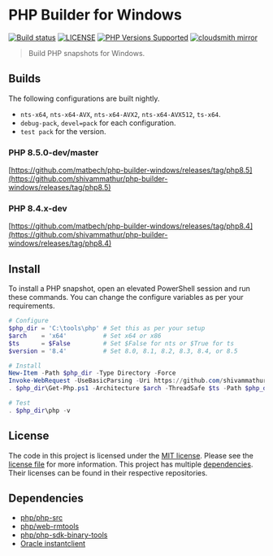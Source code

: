 # PHP Builder for Windows

<a href="https://github.com/shivammathur/php-builder-windows" title="PHP Builder Windows"><img alt="Build status" src="https://github.com/shivammathur/php-builder-windows/workflows/Build%20PHP%20master/badge.svg"></a>
<a href="https://github.com/shivammathur/php-builder-windows/blob/main/LICENSE" title="license"><img alt="LICENSE" src="https://img.shields.io/badge/license-MIT-428f7e.svg"></a>
<a href="https://github.com/shivammathur/php-builder-windows#Builds" title="builds"><img alt="PHP Versions Supported" src="https://img.shields.io/badge/php-%3E%3D%208.0-8892BF.svg"></a>
<a href="https://cloudsmith.io/~shivammathur/repos/php-builder-windows" title="mirror"><img alt="cloudsmith mirror" src="https://img.shields.io/badge/builds-cloudsmith-blue?logo=cloudsmith"></a>

> Build PHP snapshots for Windows.

## Builds

The following configurations are built nightly.

- `nts-x64`, `nts-x64-AVX`, `nts-x64-AVX2`, `nts-x64-AVX512`, `ts-x64`.
- `debug-pack`, `devel=pack` for each configuration.
- `test pack` for the version.

### PHP 8.5.0-dev/master
[https://github.com/matbech/php-builder-windows/releases/tag/php8.5](https://github.com/shivammathur/php-builder-windows/releases/tag/php8.5)

### PHP 8.4.x-dev
[https://github.com/matbech/php-builder-windows/releases/tag/php8.4](https://github.com/shivammathur/php-builder-windows/releases/tag/php8.4)

## Install

To install a PHP snapshot, open an elevated PowerShell session and run these commands. You can change the configure variables as per your requirements.

```ps1
# Configure
$php_dir = 'C:\tools\php' # Set this as per your setup
$arch    = 'x64'          # Set x64 or x86
$ts      = $False         # Set $False for nts or $True for ts
$version = '8.4'          # Set 8.0, 8.1, 8.2, 8.3, 8.4, or 8.5

# Install
New-Item -Path $php_dir -Type Directory -Force
Invoke-WebRequest -UseBasicParsing -Uri https://github.com/shivammathur/php-builder-windows/releases/latest/download/Get-Php.ps1 -OutFile $php_dir\Get-Php.ps1
. $php_dir\Get-Php.ps1 -Architecture $arch -ThreadSafe $ts -Path $php_dir -Version $version

# Test
. $php_dir\php -v
```

## License

The code in this project is licensed under the [MIT license](http://choosealicense.com/licenses/mit/).
Please see the [license file](LICENSE) for more information. This project has multiple [dependencies](#dependencies "Dependencies for this project"). Their licenses can be found in their respective repositories.

## Dependencies

- [php/php-src](https://github.com/php/php-src)
- [php/web-rmtools](https://github.com/php/web-rmtools)
- [php/php-sdk-binary-tools](https://github.com/php/php-sdk-binary-tools)
- [Oracle instantclient](https://www.oracle.com/downloads/licenses/instant-client-lic.html)
